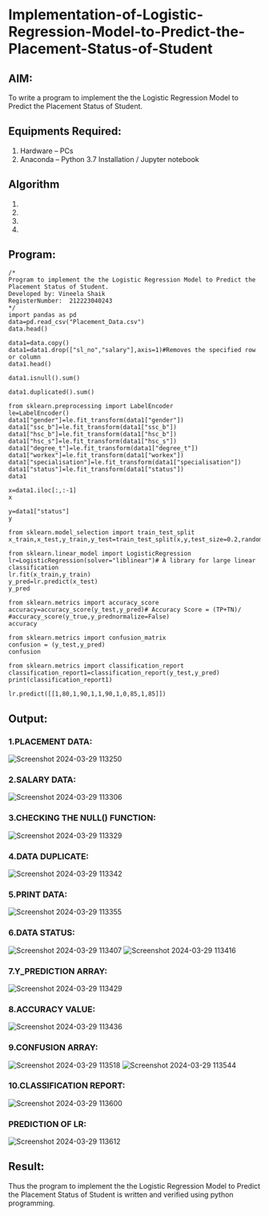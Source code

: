 # Implementation-of-Logistic-Regression-Model-to-Predict-the-Placement-Status-of-Student

## AIM:
To write a program to implement the the Logistic Regression Model to Predict the Placement Status of Student.

## Equipments Required:
1. Hardware – PCs
2. Anaconda – Python 3.7 Installation / Jupyter notebook

## Algorithm
1. 
2. 
3. 
4. 

## Program:
```
/*
Program to implement the the Logistic Regression Model to Predict the Placement Status of Student.
Developed by: Vineela Shaik
RegisterNumber:  212223040243
*/
import pandas as pd
data=pd.read_csv("Placement_Data.csv")
data.head()

data1=data.copy()
data1=data1.drop(["sl_no","salary"],axis=1)#Removes the specified row or column
data1.head()

data1.isnull().sum()

data1.duplicated().sum()

from sklearn.preprocessing import LabelEncoder
le=LabelEncoder()
data1["gender"]=le.fit_transform(data1["gender"])
data1["ssc_b"]=le.fit_transform(data1["ssc_b"])
data1["hsc_b"]=le.fit_transform(data1["hsc_b"])
data1["hsc_s"]=le.fit_transform(data1["hsc_s"])
data1["degree_t"]=le.fit_transform(data1["degree_t"])
data1["workex"]=le.fit_transform(data1["workex"])
data1["specialisation"]=le.fit_transform(data1["specialisation"])
data1["status"]=le.fit_transform(data1["status"])
data1

x=data1.iloc[:,:-1]
x

y=data1["status"]
y

from sklearn.model_selection import train_test_split
x_train,x_test,y_train,y_test=train_test_split(x,y,test_size=0.2,random_state=0)

from sklearn.linear_model import LogisticRegression
lr=LogisticRegression(solver="liblinear")# A library for large linear classification
lr.fit(x_train,y_train)
y_pred=lr.predict(x_test)
y_pred

from sklearn.metrics import accuracy_score
accuracy=accuracy_score(y_test,y_pred)# Accuracy Score = (TP+TN)/
#accuracy_score(y_true,y_prednormalize=False)
accuracy

from sklearn.metrics import confusion_matrix
confusion = (y_test,y_pred)
confusion

from sklearn.metrics import classification_report
classification_report1=classification_report(y_test,y_pred)
print(classification_report1)

lr.predict([[1,80,1,90,1,1,90,1,0,85,1,85]])
```

## Output:

### 1.PLACEMENT DATA:  
![Screenshot 2024-03-29 113250](https://github.com/VineelaShaik/Implementation-of-Logistic-Regression-Model-to-Predict-the-Placement-Status-of-Student/assets/144340862/2805e64e-52d9-49e8-aec8-59133dd9acb6)


### 2.SALARY DATA:
![Screenshot 2024-03-29 113306](https://github.com/VineelaShaik/Implementation-of-Logistic-Regression-Model-to-Predict-the-Placement-Status-of-Student/assets/144340862/26d11fe3-a1b9-4c77-9d7d-5505de50c9a0)


### 3.CHECKING THE NULL() FUNCTION:
![Screenshot 2024-03-29 113329](https://github.com/VineelaShaik/Implementation-of-Logistic-Regression-Model-to-Predict-the-Placement-Status-of-Student/assets/144340862/9b9e4e2d-e5d1-4cad-96b1-23763422948f)


### 4.DATA DUPLICATE:
![Screenshot 2024-03-29 113342](https://github.com/VineelaShaik/Implementation-of-Logistic-Regression-Model-to-Predict-the-Placement-Status-of-Student/assets/144340862/dcb4b902-8204-4ca2-84c7-7416b94829f8)


### 5.PRINT DATA:
![Screenshot 2024-03-29 113355](https://github.com/VineelaShaik/Implementation-of-Logistic-Regression-Model-to-Predict-the-Placement-Status-of-Student/assets/144340862/dc12d481-8361-4627-8f8e-562a45d98704)


### 6.DATA STATUS:
![Screenshot 2024-03-29 113407](https://github.com/VineelaShaik/Implementation-of-Logistic-Regression-Model-to-Predict-the-Placement-Status-of-Student/assets/144340862/d7b2176a-87ad-4661-81ba-403a2fdc30de)
![Screenshot 2024-03-29 113416](https://github.com/VineelaShaik/Implementation-of-Logistic-Regression-Model-to-Predict-the-Placement-Status-of-Student/assets/144340862/cfdfc0e2-ce3d-45f5-b3f5-2702f4df680c)



### 7.Y_PREDICTION ARRAY:
![Screenshot 2024-03-29 113429](https://github.com/VineelaShaik/Implementation-of-Logistic-Regression-Model-to-Predict-the-Placement-Status-of-Student/assets/144340862/80e5d893-926f-4a2a-8bb7-d8fc1858749d)

### 8.ACCURACY VALUE:
![Screenshot 2024-03-29 113436](https://github.com/VineelaShaik/Implementation-of-Logistic-Regression-Model-to-Predict-the-Placement-Status-of-Student/assets/144340862/c6c42e8b-aecd-4902-b19f-5b281354f0d6)


### 9.CONFUSION ARRAY:
![Screenshot 2024-03-29 113518](https://github.com/VineelaShaik/Implementation-of-Logistic-Regression-Model-to-Predict-the-Placement-Status-of-Student/assets/144340862/ee7f0b0c-aca8-41bc-975d-fca433a33fdf)
![Screenshot 2024-03-29 113544](https://github.com/VineelaShaik/Implementation-of-Logistic-Regression-Model-to-Predict-the-Placement-Status-of-Student/assets/144340862/dfdde437-e9bc-46f7-8f8e-c969342daadc)


### 10.CLASSIFICATION REPORT:
![Screenshot 2024-03-29 113600](https://github.com/VineelaShaik/Implementation-of-Logistic-Regression-Model-to-Predict-the-Placement-Status-of-Student/assets/144340862/c0890097-711b-46cb-9206-57678c2fb97c)


### PREDICTION OF LR:
![Screenshot 2024-03-29 113612](https://github.com/VineelaShaik/Implementation-of-Logistic-Regression-Model-to-Predict-the-Placement-Status-of-Student/assets/144340862/38ff348e-d19a-4655-ac6b-145e428eaa43)

## Result:
Thus the program to implement the the Logistic Regression Model to Predict the Placement Status of Student is written and verified using python programming.
